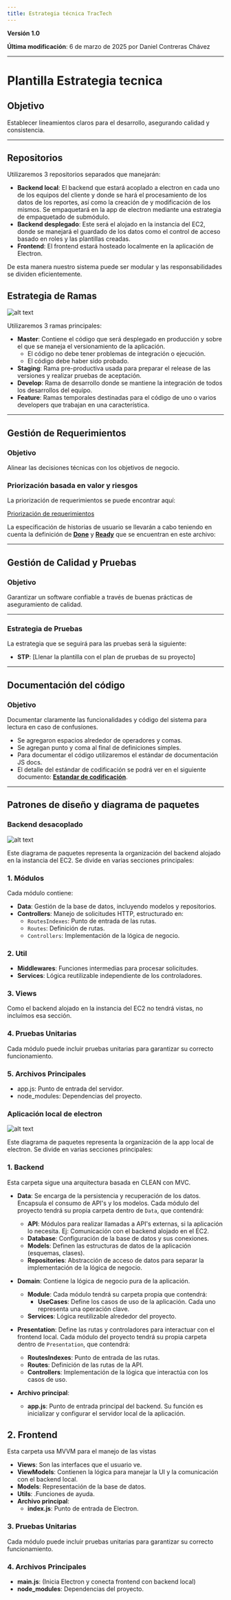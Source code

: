 ```yaml
---
title: Estrategia técnica TracTech
---
```


**Versión 1.0**

**Última modificación**: 6 de marzo de 2025 por Daniel Contreras Chávez

---

# Plantilla Estrategia tecnica

## Objetivo

Establecer lineamientos claros para el desarrollo, asegurando calidad y consistencia.

---

## Repositorios

Utilizaremos 3 repositorios separados que manejarán:

- **Backend local**: El backend que estará acoplado a electron en cada uno de los equipos del cliente y donde se hará el procesamiento de los datos de los reportes, así como la creación de y modificación de los mismos. Se empaquetará en la app de electron mediante una estrategia de empaquetado de submódulo.
- **Backend desplegado**: Este será el alojado en la instancia del EC2, donde se manejará el guardado de los datos como el control de acceso basado en roles y las plantillas creadas.
- **Frontend**: El frontend estará hosteado localmente en la aplicación de Electron.

De esta manera nuestro sistema puede ser modular y las responsabilidades se dividen eficientemente.

## Estrategia de Ramas

![alt text](/img/manejo-de-ramas.png)

Utilizaremos 3 ramas principales:

- **Master**: Contiene el código que será desplegado en producción y sobre el que se maneja el versionamiento de la aplicación.
  - El código no debe tener problemas de integración o ejecución.
  - El código debe haber sido probado.
- **Staging**: Rama pre-productiva usada para preparar el release de las versiones y realizar pruebas de aceptación.
- **Develop**: Rama de desarrollo donde se mantiene la integración de todos los desarrollos del equipo.
- **Feature**: Ramas temporales destinadas para el código de uno o varios developers que trabajan en una característica.

---

## Gestión de Requerimientos

### Objetivo

Alinear las decisiones técnicas con los objetivos de negocio.

### Priorización basada en valor y riesgos

La priorización de requerimientos se puede encontrar aquí:

[Priorización de requerimientos](https://docs.google.com/spreadsheets/d/14zEYm84Y-QQ2gP_btGMyOinaKZQsw_wrYQQwqiqdSLY/edit?gid=1792238005#gid=1792238005)

La especificación de historias de usuario se llevarán a cabo teniendo en cuenta la definición de [**Done**](/docs/intro/definicion-de-done/) y [**Ready**](/docs/intro/definicion-de-ready/) que se encuentran en este archivo:

---

## Gestión de Calidad y Pruebas

### Objetivo

Garantizar un software confiable a través de buenas prácticas de aseguramiento de calidad.

---

### Estrategia de Pruebas

La estrategia que se seguirá para las pruebas será la siguiente:

- **STP**: [Llenar la plantilla con el plan de pruebas de su proyecto]

---

## Documentación del código

### Objetivo

Documentar claramente las funcionalidades y código del sistema para lectura en caso de confusiones.

- Se agregaron espacios alrededor de operadores y comas.
- Se agregan punto y coma al final de definiciones simples.
- Para documentar el código utilizaremos el estándar de documentación JS docs.
- El detalle del estándar de codificación se podrá ver en el siguiente documento: [**Estandar de codificación**](../../../guias/standards/general.md).

---

## Patrones de diseño y diagrama de paquetes

### Backend desacoplado

![alt text](/img/plantilla-diagrama-de-paquetes.png)

Este diagrama de paquetes representa la organización del backend alojado en la instancia del EC2. Se divide en varias secciones principales:

### 1. Módulos

Cada módulo contiene:

- **Data**: Gestión de la base de datos, incluyendo modelos y repositorios.
- **Controllers**: Manejo de solicitudes HTTP, estructurado en:
  - `RoutesIndexes`: Punto de entrada de las rutas.
  - `Routes`: Definición de rutas.
  - `Controllers`: Implementación de la lógica de negocio.

### 2. Util

- **Middlewares**: Funciones intermedias para procesar solicitudes.
- **Services**: Lógica reutilizable independiente de los controladores.

### 3. Views

Como el backend alojado en la instancia del EC2 no tendrá vistas, no incluímos esa sección.

### 4. Pruebas Unitarias

Cada módulo puede incluir pruebas unitarias para garantizar su correcto funcionamiento.

### 5. Archivos Principales

- app.js: Punto de entrada del servidor.
- node_modules: Dependencias del proyecto.

### Aplicación local de electron

![alt text](./diagrama%20de%20paquetes%20Electron-Diagrama_Paquetes.drawio.png)

Este diagrama de paquetes representa la organización de la app local de electron. Se divide en varias secciones principales:

### 1. Backend

Esta carpeta sigue una arquitectura basada en CLEAN con MVC.

- **Data**: Se encarga de la persistencia y recuperación de los datos. Encapsula el consumo de API's y los modelos. Cada módulo del proyecto tendrá su propia carpeta dentro de `Data`, que contendrá:

  - **API**: Módulos para realizar llamadas a API's externas, si la aplicación lo necesita. Ej: Comunicación con el backend alojado en el EC2.
  - **Database**: Configuración de la base de datos y sus conexiones.
  - **Models**: Definen las estructuras de datos de la aplicación (esquemas, clases).
  - **Repositories**: Abstracción de acceso de datos para separar la implementación de la lógica de negocio.

- **Domain**: Contiene la lógica de negocio pura de la aplicación.

  - **Module**: Cada módulo tendrá su carpeta propia que contendrá:
    - **UseCases**: Define los casos de uso de la aplicación. Cada uno representa una operación clave.
  - **Services**: Lógica reutilizable alrededor del proyecto.

- **Presentation**: Define las rutas y controladores para interactuar con el frontend local. Cada módulo del proyecto tendrá su propia carpeta dentro de `Presentation`, que contendrá:

  - **RoutesIndexes**: Punto de entrada de las rutas.
  - **Routes**: Definición de las rutas de la API.
  - **Controllers**: Implementación de la lógica que interactúa con los casos de uso.

- **Archivo principal**:

  - **app.js**: Punto de entrada principal del backend. Su función es inicializar y configurar el servidor local de la aplicación.

## 2. Frontend

Esta carpeta usa MVVM para el manejo de las vistas

- **Views**: Son las interfaces que el usuario ve.
- **ViewModels**: Contienen la lógica para manejar la UI y la comunicación con el backend local.
- **Models**: Representación de la base de datos.
- **Utils**: .Funciones de ayuda.
- **Archivo principal**:
  - **index.js**: Punto de entrada de Electron.

### 3. Pruebas Unitarias

Cada módulo puede incluir pruebas unitarias para garantizar su correcto funcionamiento.

### 4. Archivos Principales

- **main.js**: (Inicia Electron y conecta frontend con backend local)
- **node_modules**: Dependencias del proyecto.
